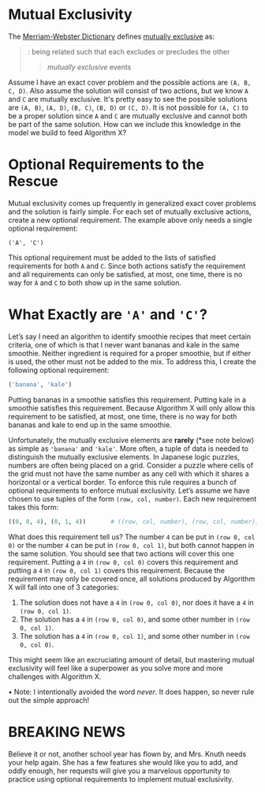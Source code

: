 # Mutual Exclusivity

The [Merriam-Webster Dictionary](https://www.merriam-webster.com/) defines [mutually exclusive](https://www.merriam-webster.com/dictionary/mutually%20exclusive) as:

> : being related such that each excludes or precludes the other
>> _mutually exclusive_ events

Assume I have an exact cover problem and the possible actions are `(A, B, C, D)`. Also assume the solution will consist of two actions, but we know `A` and `C` are mutually exclusive. It's pretty easy to see the possible solutions are `(A, B)`, `(A, D)`, `(B, C)`, `(B, D)` or `(C, D)`. It is not possible for `(A, C)` to be a proper solution since `A` and `C` are mutually exclusive and cannot both be part of the same solution. How can we include this knowledge in the model we build to feed Algorithm X?

# Optional Requirements to the Rescue

Mutual exclusivity comes up frequently in generalized exact cover problems and the solution is fairly simple. For each set of mutually exclusive actions, create a new optional requirement. The example above only needs a single optional requirement:

``` text
('A', 'C')
```

This optional requirement must be added to the lists of satisfied requirements for both `A` and `C`. Since both actions satisfy the requirement and all requirements can only be satisfied, at most, one time, there is no way for `A` and `C` to both show up in the same solution.

# What Exactly are `'A'` and `'C'`?
Let’s say I need an algorithm to identify smoothie recipes that meet certain criteria, one of which is that I never want bananas and kale in the same smoothie. Neither ingredient is required for a proper smoothie, but if either is used, the other must not be added to the mix. To address this, I create the following optional requirement:

```python
('banana', 'kale')
```

Putting bananas in a smoothie satisfies this requirement. Putting kale in a smoothie satisfies this requirement. Because Algorithm X will only allow this requirement to be satisfied, at most, one time, there is no way for both bananas and kale to end up in the same smoothie.

Unfortunately, the mutually exclusive elements are __rarely__ (*see note below) as simple as `'banana'` and `'kale'`. More often, a tuple of data is needed to distinguish the mutually exclusive elements. In Japanese logic puzzles, numbers are often being placed on a grid. Consider a puzzle where cells of the grid must not have the same number as any cell with which it shares a horizontal or a vertical border. To enforce this rule requires a bunch of optional requirements to enforce mutual exclusivity. Let’s assume we have chosen to use tuples of the form `(row, col, number)`. Each new requirement takes this form:

```python
((0, 0, 4), (0, 1, 4))       # ((row, col, number), (row, col, number))
```

What does this requirement tell us? The number `4` can be put in `(row 0, col 0)` or the number `4` can be put in `(row 0, col 1)`, but both cannot happen in the same solution. You should see that two actions will cover this one requirement. Putting a `4` in `(row 0, col 0)` covers this requirement and putting a `4` in `(row 0, col 1)` covers this requirement. Because the requirement may only be covered once, all solutions produced by Algorithm X will fall into one of 3 categories:

1.	The solution does not have a `4` in `(row 0, col 0)`, nor does it have a `4` in `(row 0, col 1)`.
2.	The solution has a `4` in `(row 0, col 0)`, and some other number in `(row 0, col 1)`.
3.	The solution has a `4` in `(row 0, col 1)`, and some other number in `(row 0, col 0)`.

This might seem like an excruciating amount of detail, but mastering mutual exclusivity will feel like a superpower as you solve more and more challenges with Algorithm X.


•	Note: I intentionally avoided the word _never_. It does happen, so never rule out the simple approach!

# BREAKING NEWS

Believe it or not, another school year has flown by, and Mrs. Knuth needs your help again. She has a few features she would like you to add, and oddly enough, her requests will give you a marvelous opportunity to practice using optional requirements to implement mutual exclusivity.

